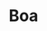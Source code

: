 ---
codehost: https://github.com/https://github.com/boa-dev/boa
logohandle: boajsdev
sort: boajs
title: Boa
twitter: https://x.com/boa_engine
website: https://boajs.dev/
---